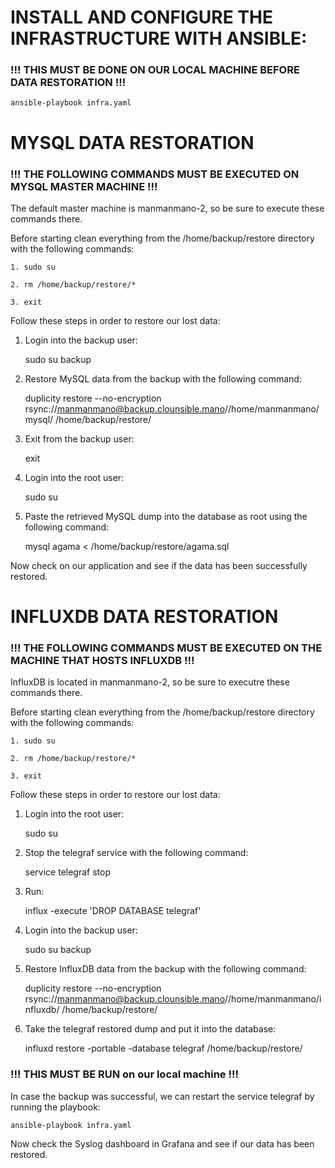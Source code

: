 # INSTALL AND CONFIGURE THE INFRASTRUCTURE WITH ANSIBLE:


### !!! THIS MUST BE DONE ON OUR LOCAL MACHINE BEFORE DATA RESTORATION !!!

    ansible-playbook infra.yaml


# MYSQL DATA RESTORATION


### !!! THE FOLLOWING COMMANDS MUST BE EXECUTED ON MYSQL MASTER MACHINE !!!
The default master machine is manmanmano-2, so be sure to execute these commands there.


Before starting clean everything from the /home/backup/restore directory with the following commands:

    1. sudo su

    2. rm /home/backup/restore/*

    3. exit


Follow these steps in order to restore our lost data:

1) Login into the backup user:

    sudo su backup

2) Restore MySQL data from the backup with the following command:

    duplicity restore --no-encryption rsync://manmanmano@backup.clounsible.mano//home/manmanmano/mysql/ /home/backup/restore/

3) Exit from the backup user:

    exit

4) Login into the root user:

    sudo su

5) Paste the retrieved MySQL dump into the database as root using the following command:

    mysql agama < /home/backup/restore/agama.sql 

Now check on our application and see if the data has been successfully restored.


# INFLUXDB DATA RESTORATION


### !!! THE FOLLOWING COMMANDS MUST BE EXECUTED ON THE MACHINE THAT HOSTS INFLUXDB !!!
InfluxDB is located in manmanmano-2, so be sure to executre these commands there.


Before starting clean everything from the /home/backup/restore directory with the following commands:

    1. sudo su

    2. rm /home/backup/restore/*

    3. exit


Follow these steps in order to restore our lost data:

1) Login into the root user:

    sudo su 

2) Stop the telegraf service with the following command:

    service telegraf stop

3) Run:

    influx -execute 'DROP DATABASE telegraf'

4) Login into the backup user:

    sudo su backup

5) Restore InfluxDB data from the backup with the following command:

    duplicity restore --no-encryption rsync://manmanmano@backup.clounsible.mano//home/manmanmano/influxdb/ /home/backup/restore/

6) Take the telegraf restored dump and put it into the database:

    influxd restore -portable -database telegraf /home/backup/restore/

### !!! THIS MUST BE RUN on our local machine !!!
In case the backup was successful, we can restart the service telegraf by running the playbook:
    
    ansible-playbook infra.yaml

Now check the Syslog dashboard in Grafana and see if our data has been restored.
